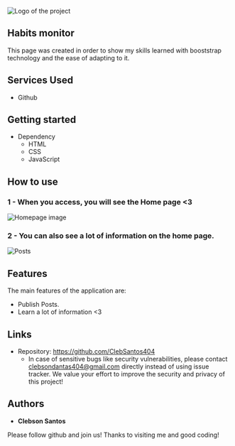 ![Logo of the project](https://scontent.xx.fbcdn.net/v/t1.15752-9/364547878_183007394652951_6433365022412637153_n.png?stp=dst-png_p403x403&_nc_cat=110&cb=99be929b-3346023f&ccb=1-7&_nc_sid=aee45a&_nc_ohc=9J9Yu-CZmRQAX_aBS4V&_nc_ad=z-m&_nc_cid=0&_nc_ht=scontent.xx&oh=03_AdQwDgY7hYYmcrt3-FREZLtp2C1UVLUSDA8Q7Oax7t4-JQ&oe=64F0D985)


## Habits monitor 
This page was created in order to show my skills learned with booststrap technology and the ease of adapting to it.


## Services Used

* Github


## Getting started

* Dependency
  - HTML  
  - CSS
  - JavaScript


## How to use

### 1 - When you access, you will see the Home page <3

![Homepage image](https://scontent.xx.fbcdn.net/v/t1.15752-9/364547878_183007394652951_6433365022412637153_n.png?stp=dst-png_p403x403&_nc_cat=110&cb=99be929b-3346023f&ccb=1-7&_nc_sid=aee45a&_nc_ohc=9J9Yu-CZmRQAX_aBS4V&_nc_ad=z-m&_nc_cid=0&_nc_ht=scontent.xx&oh=03_AdQwDgY7hYYmcrt3-FREZLtp2C1UVLUSDA8Q7Oax7t4-JQ&oe=64F0D985)

### 2 - You can also see a lot of information on the home page.

![Posts](https://scontent.xx.fbcdn.net/v/t1.15752-9/363493120_829659668753330_760118786765336107_n.png?stp=dst-png_p403x403&_nc_cat=107&cb=99be929b-3346023f&ccb=1-7&_nc_sid=aee45a&_nc_ohc=ljNPDT_jduEAX_P0C2R&_nc_ad=z-m&_nc_cid=0&_nc_ht=scontent.xx&oh=03_AdQCct6UuKgsn8_earG0M9jDATFFv4AzBrzG1Ck29eQrWg&oe=64F0C8D6)


## Features

The main features of the application are:
 - Publish Posts.
 - Learn a lot of information <3


## Links
  - Repository: https://github.com/ClebSantos404
    - In case of sensitive bugs like security vulnerabilities, please contact
      clebsondantas404@gmail.com directly instead of using issue tracker. We value your effort
      to improve the security and privacy of this project!


  ## Authors

  * **Clebson Santos** 

  Please follow github and join us!
  Thanks to visiting me and good coding!
